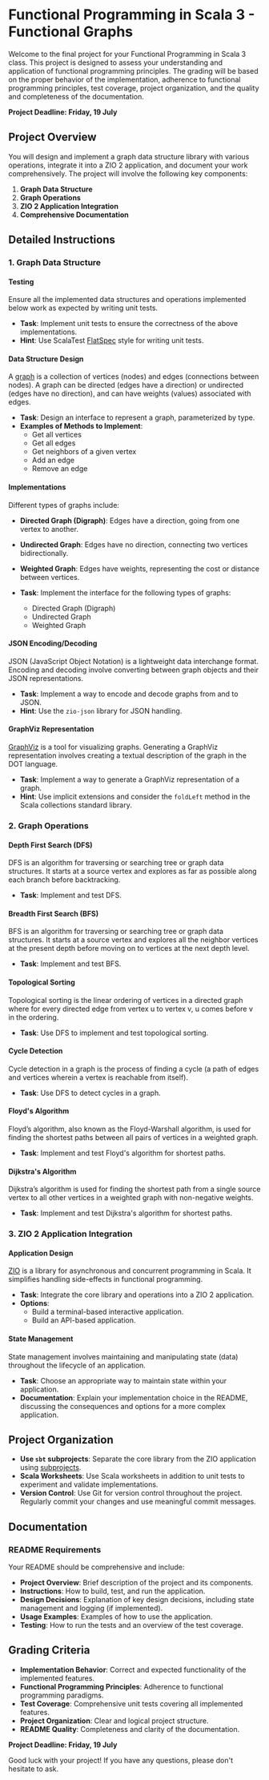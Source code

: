 # Functional Programming in Scala 3 - Functional Graphs

Welcome to the final project for your Functional Programming in Scala 3 class. This project is designed to assess your
understanding and application of functional programming principles. The grading will be based on the proper behavior of
the implementation, adherence to functional programming principles, test coverage, project organization, and the quality
and completeness of the documentation.

**Project Deadline: Friday, 19 July**

## Project Overview

You will design and implement a graph data structure library with various operations, integrate it into a ZIO 2
application, and document your work comprehensively. The project will involve the following key components:

1. **Graph Data Structure**
2. **Graph Operations**
3. **ZIO 2 Application Integration**
4. **Comprehensive Documentation**

## Detailed Instructions

### 1. Graph Data Structure

#### Testing

Ensure all the implemented data structures and operations implemented below work as expected by writing unit tests.

- **Task**: Implement unit tests to ensure the correctness of the above implementations.
- **Hint**: Use ScalaTest [FlatSpec](https://www.scalatest.org/user_guide/selecting_a_style) style for writing unit tests.

#### Data Structure Design

A [graph](https://www.geeksforgeeks.org/graph-data-structure-and-algorithms/) is a collection of vertices (nodes) and edges (connections between nodes). A graph can be directed (edges have a
direction) or undirected (edges have no direction), and can have weights (values) associated with edges.

- **Task**: Design an interface to represent a graph, parameterized by type.
- **Examples of Methods to Implement**:
    - Get all vertices
    - Get all edges
    - Get neighbors of a given vertex
    - Add an edge
    - Remove an edge

#### Implementations

Different types of graphs include:

- **Directed Graph (Digraph)**: Edges have a direction, going from one vertex to another.
- **Undirected Graph**: Edges have no direction, connecting two vertices bidirectionally.
- **Weighted Graph**: Edges have weights, representing the cost or distance between vertices.


- **Task**: Implement the interface for the following types of graphs:
    - Directed Graph (Digraph)
    - Undirected Graph
    - Weighted Graph








#### JSON Encoding/Decoding

JSON (JavaScript Object Notation) is a lightweight data interchange format. Encoding and decoding involve converting
between graph objects and their JSON representations.

- **Task**: Implement a way to encode and decode graphs from and to JSON.
- **Hint**: Use the `zio-json` library for JSON handling.

#### GraphViz Representation

[GraphViz](https://graphviz.org) is a tool for visualizing graphs. Generating a GraphViz representation involves
creating a textual description of the graph in the DOT language.

- **Task**: Implement a way to generate a GraphViz representation of a graph.
- **Hint**: Use implicit extensions and consider the `foldLeft` method in the Scala collections standard library.

### 2. Graph Operations

#### Depth First Search (DFS)

DFS is an algorithm for traversing or searching tree or graph data structures. It starts at a source vertex and explores
as far as possible along each branch before backtracking.

- **Task**: Implement and test DFS.

#### Breadth First Search (BFS)

BFS is an algorithm for traversing or searching tree or graph data structures. It starts at a source vertex and explores
all the neighbor vertices at the present depth before moving on to vertices at the next depth level.

- **Task**: Implement and test BFS.

#### Topological Sorting

Topological sorting is the linear ordering of vertices in a directed graph where for every directed edge from vertex u
to vertex v, u comes before v in the ordering.

- **Task**: Use DFS to implement and test topological sorting.

#### Cycle Detection

Cycle detection in a graph is the process of finding a cycle (a path of edges and vertices wherein a vertex is reachable
from itself).

- **Task**: Use DFS to detect cycles in a graph.

#### Floyd's Algorithm

Floyd’s algorithm, also known as the Floyd-Warshall algorithm, is used for finding the shortest paths between all pairs
of vertices in a weighted graph.

- **Task**: Implement and test Floyd's algorithm for shortest paths.

#### Dijkstra's Algorithm

Dijkstra’s algorithm is used for finding the shortest path from a single source vertex to all other vertices in a
weighted graph with non-negative weights.

- **Task**: Implement and test Dijkstra's algorithm for shortest paths.

### 3. ZIO 2 Application Integration

#### Application Design

[ZIO](https://zio.dev/guides/) is a library for asynchronous and concurrent programming in Scala. It simplifies handling side-effects in functional
programming.

- **Task**: Integrate the core library and operations into a ZIO 2 application.
- **Options**:
    - Build a terminal-based interactive application.
    - Build an API-based application.

#### State Management

State management involves maintaining and manipulating state (data) throughout the lifecycle of an application.

- **Task**: Choose an appropriate way to maintain state within your application.
- **Documentation**: Explain your implementation choice in the README, discussing the consequences and options for a
  more complex application.

<!-- ### 4. Optional Feature

#### Logging

Logging is the process of recording information about a program's execution, useful for debugging and monitoring.

- **Task**: Add logging support to the implemented operations.
- **Requirement**: Ensure logging is implemented in a functional way, preserving expected characteristics.
- **Documentation**: Discuss your logging implementation in the README. -->

## Project Organization

- **Use `sbt` subprojects**: Separate the core library from the ZIO application using [subprojects](https://www.scala-sbt.org/1.x/docs/Multi-Project.html#Build-wide+settings).
- **Scala Worksheets**: Use Scala worksheets in addition to unit tests to experiment and validate implementations.
- **Version Control**: Use Git for version control throughout the project. Regularly commit your changes and use
  meaningful commit messages.

## Documentation

### README Requirements

Your README should be comprehensive and include:

- **Project Overview**: Brief description of the project and its components.
- **Instructions**: How to build, test, and run the application.
- **Design Decisions**: Explanation of key design decisions, including state management and logging (if implemented).
- **Usage Examples**: Examples of how to use the application.
- **Testing**: How to run the tests and an overview of the test coverage.

## Grading Criteria

- **Implementation Behavior**: Correct and expected functionality of the implemented features.
- **Functional Programming Principles**: Adherence to functional programming paradigms.
- **Test Coverage**: Comprehensive unit tests covering all implemented features.
- **Project Organization**: Clear and logical project structure.
- **README Quality**: Completeness and clarity of the documentation.

**Project Deadline: Friday, 19 July**

Good luck with your project! If you have any questions, please don't hesitate to ask.